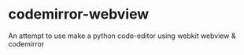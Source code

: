 # codemirror-webview
An attempt to use make a python code-editor using webkit webview &amp; codemirror
